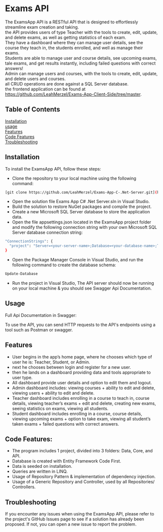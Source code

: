 # Exams API
The ExamsApp API is a RESTful API that is designed to effortlessly streamline exam creation and taking.<br>
the API provides users of type Teacher with the tools to create, edit, update, and delete exams, as well as getting statistics of each exam.<br>
They have a dashboard where they can manage user details, see the course they teach in, the students enrolled, and well as manage their exams.<br>
Students are able to manage user and course details, see upcoming exams, tale exams, and get results instantly, including failed questions with correct answers!<br>
Admin can manage users and courses, with the tools to create, edit, update, and delete users and courses.<br>
all CRUD operations are done against a SQL Server database.<br>
the frontend application can be found at <a>https://github.com/LeahMerzel/Exams-App-Client-Side/tree/master</a>.

## Table of Contents

[Installation](#installation) <br>
[usage](#usage) <br>
[Features](#features) <br>
[Code Features](#code-features) <br>
[Troubleshooting](#troubleshooting)

## Installation

To install the ExamsApp API, follow these steps:

- Clone the repository to your local machine using the following command:

```bash
[git clone https://github.com/LeahMerzel/Exams-App-C-.Net-Server.git](https://github.com/LeahMerzel/Exams-App-C-.Net-Server.git)
```
- Open the solution file Exams App C# .Net Server.sln in Visual Studio.
- Build the solution to restore NuGet packages and compile the project.
- Create a new Microsoft SQL Server database to store the application data.
- Open the file appsettings.json located in the ExamsApp project folder and modify the following connection string with your own Microsoft SQL Server database connection string:
```bash
"ConnectionStrings": {
  "project": "Server=<your-server-name>;Database=<your-database-name>;Trusted_Connection=True;MultipleActiveResultSets=true"
}
```
- Open the Package Manager Console in Visual Studio, and run the following command to create the database schema:
```bash
Update-Database
```
- Run the project in Visual Studio, The API server should now be running on your local machine & you should see Swagger Api Documentation.

## Usage

Full Api Documentation in Swagger: 

To use the API, you can send HTTP requests to the API's endpoints using a tool such as Postman or swagger.

## Features

- User begins in the app’s home page, where he chooses which type of user he is: Teacher, Student, or Admin.
- next he chooses between login and register for a new user.
- then he lands on a dashboard providing data and tools appropriate to user type.
- All dashboard provide user details and option to edit them and logout.
- Admin dashboard includes: viewing courses + ability to edit and delete, viewing users + ability to edit and delete.
- Teacher dashboard includes enrolling in a course to teach in, course details, viewing teacher’s exams + edit and delete, creating new exams, seeing statistics on exams, viewing all students.
- Student dashboard includes enrolling in a course, course details, viewing upcoming exams + option to take exam, viewing all student’s taken exams + failed questions with correct answers.


## Code Features:

- The program includes 1 project, divided into 3 folders: Data, Core, and API.
- Database is created with Entity Framework Code First.
- Data is seeded on installation.
- Queries are written in LINQ.
- Usage of Repository Pattern & implementation of dependency injection.
- Usage of a Generic Repository and Controller, used by all Repositories/ Controllers.

## Troubleshooting
If you encounter any issues when using the ExamsApp API, please refer to the project's GitHub Issues page to see if a solution has already been proposed. If not, you can open a new issue to report the problem.



